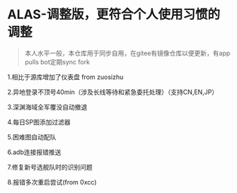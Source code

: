 # ALAS-调整版，更符合个人使用习惯的调整
> 本人水平一般，本仓库用于同步自用，在gitee有镜像仓库以便更新，有app pulls bot定期sync fork

1.相比于源库增加了仪表盘 from zuosizhu

2.异地登录不顶号40min（涉及长线等待和紧急委托处理）（支持CN,EN,JP）

3.深渊海域全军覆没自动撤退

4.每日SP图添加过滤器

5.困难图自动配队

6.adb连接报错推送

7.修复新号选舰队时的识别问题

8.报错多次重启尝试(from 0xcc)
